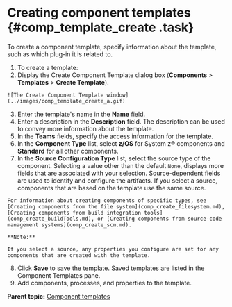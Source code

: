 # Creating component templates {#comp_template_create .task}

To create a component template, specify information about the template, such as which plug-in it is related to.

1.  To create a template:
2.   Display the Create Component Template dialog box \(**Components** \> **Templates** \> **Create Template**\). 

    ![The Create Component Template window](../images/comp_template_create_a.gif)

3.  Enter the template's name in the **Name** field. 
4.   Enter a description in the **Description** field. The description can be used to convey more information about the template.
5.  In the **Teams** fields, specify the access information for the template.
6.  In the **Component Type** list, select **z/OS** for System z® components and **Standard** for all other components.
7.   In the **Source Configuration Type** list, select the source type of the component. Selecting a value other than the default `None`, displays more fields that are associated with your selection. Source-dependent fields are used to identify and configure the artifacts. If you select a source, components that are based on the template use the same source.

    For information about creating components of specific types, see [Creating components from the file system](comp_create_filesystem.md), [Creating components from build integration tools](comp_create_buildTools.md), or [Creating components from source-code management systems](comp_create_scm.md).

    **Note:** 

    If you select a source, any properties you configure are set for any components that are created with the template.

8.  Click **Save** to save the template. Saved templates are listed in the Component Templates pane.
9.  Add components, processes, and properties to the template. 

**Parent topic:** [Component templates](../topics/comp_template.md)

